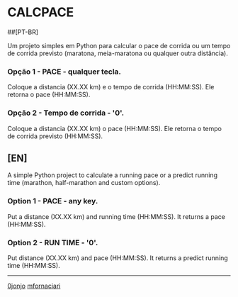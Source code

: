 # CALCPACE

##[PT-BR]

Um projeto simples em Python para calcular o pace de corrida ou um tempo de corrida previsto (maratona, meia-maratona ou qualquer outra distância).

### Opção 1 - PACE - qualquer tecla.

Coloque a distancia (XX.XX km) e o tempo de corrida (HH:MM:SS).
Ele retorna o pace (HH:MM:SS).

### Opção 2 - Tempo de corrida - '0'.

Coloque a distancia (XX.XX km) o pace (HH:MM:SS).
Ele retorna o tempo de corrida previsto (HH:MM:SS).

## [EN]

A simple Python project to calculate a running pace or a predict running time (marathon, half-marathon and custom options).

### Option 1 - PACE - any key.

Put a  distance (XX.XX km) and running time (HH:MM:SS).
It returns a pace (HH:MM:SS).

### Option 2 - RUN TIME - '0'.

Put distance (XX.XX km) and pace (HH:MM:SS).
It returns a predict running time (HH:MM:SS).

---

[0jonjo](https://github.com/0jonjo) [mfornaciari](https://github.com/mfornaciari)
